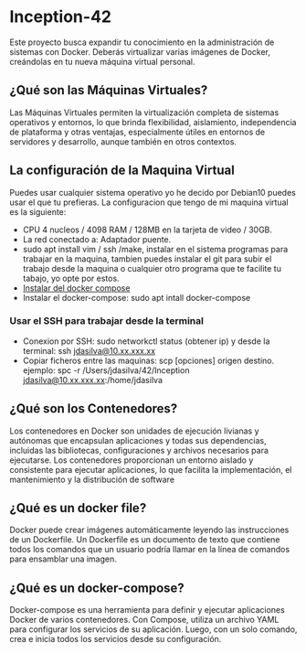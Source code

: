 
# Inception-42
Este proyecto busca expandir tu conocimiento en la administración de sistemas con Docker. Deberás virtualizar varias imágenes de Docker, creándolas en tu nueva máquina virtual personal.

## ¿Qué son las Máquinas Virtuales?
Las Máquinas Virtuales permiten la virtualización completa de sistemas operativos y entornos, lo que brinda flexibilidad, aislamiento, independencia de plataforma y otras ventajas, especialmente útiles en entornos de servidores y desarrollo, aunque también en otros contextos.

## La configuración de la Maquina Virtual
Puedes usar cualquier sistema operativo yo he decido por Debian10 puedes usar el que tu prefieras.
La configuracion que tengo de mi maquina virtual es la siguiente:
- CPU 4 nucleos / 4098 RAM / 128MB en la tarjeta de video / 30GB.
- La red conectado a: Adaptador puente.
- sudo apt install vim / ssh /make, instalar en el sistema programas para trabajar en la maquina, tambien puedes instalar el git para subir el trabajo desde la maquina o cualquier otro programa que te facilite tu tabajo, yo opte por estos.
- [Instalar del docker compose](https://docs.docker.com/engine/install/debian/)
- Instalar el docker-compose: sudo apt intall docker-compose
### Usar el SSH para trabajar desde la terminal
- Conexion por SSH: sudo networkctl status (obtener ip) y desde la terminal: ssh jdasilva@10.xx.xxx.xx
- Copiar ficheros entre las maquinas: scp [opciones] origen destino. ejemplo: spc -r /Users/jdasilva/42/Inception jdasilva@10.xx.xxx.xx:/home/jdasilva

## ¿Qué son los Contenedores?
Los contenedores en Docker son unidades de ejecución livianas y autónomas que encapsulan aplicaciones y todas sus dependencias, incluidas las bibliotecas, configuraciones y archivos necesarios para ejecutarse. Los contenedores proporcionan un entorno aislado y consistente para ejecutar aplicaciones, lo que facilita la implementación, el mantenimiento y la distribución de software

## ¿Qué es un docker file?
Docker puede crear imágenes automáticamente leyendo las instrucciones de un Dockerfile. Un Dockerfile es un documento de texto que contiene todos los comandos que un usuario podría llamar en la línea de comandos para ensamblar una imagen.

## ¿Qué es un docker-compose?
Docker-compose es una herramienta para definir y ejecutar aplicaciones Docker de varios contenedores. Con Compose, utiliza un archivo YAML para configurar los servicios de su aplicación. Luego, con un solo comando, crea e inicia todos los servicios desde su configuración.